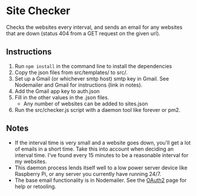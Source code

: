 # Site Checker
Checks the websites every interval, and sends an email for any websites that are down (status 404 from a GET request on the given url).

## Instructions
1. Run `npm install` in the command line to install the dependencies
2. Copy the json files from src/templates/ to src/.
3. Set up a Gmail (or whichever smtp host) smtp key in Gmail.  See Nodemailer and Gmail for instructions (link in notes).
4. Add the Gmail app key to auth.json
5. Fill in the other values in the .json files.
    - Any number of websites can be added to sites.json
6. Run the src/checker.js script with a daemon tool like forever or pm2.


## Notes
- If the interval time is very small and a website goes down, you'll get a lot of emails in a short time.  Take this into account when deciding an interval time.  I've found every 15 minutes to be a reasonable interval for my websites.
- This daemon process lends itself well to a low power server device like Raspberry Pi, or any server you currently have running 24/7.
- The base email functionality is in Nodemailer.  See the [OAuth2](https://nodemailer.com/smtp/oauth2/ "Nodemailer OAuth2") page for help or retooling.
